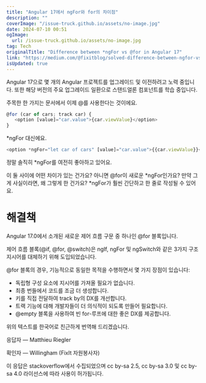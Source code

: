 ```yaml
---
title: "Angular 17에서 ngFor와 for의 차이점"
description: ""
coverImage: "/issue-truck.github.io/assets/no-image.jpg"
date: 2024-07-10 00:51
ogImage:
  url: /issue-truck.github.io/assets/no-image.jpg
tag: Tech
originalTitle: "Difference between *ngFor vs @for in Angular 17"
link: "https://medium.com/@fixitblog/solved-difference-between-ngfor-vs-for-in-angular-17-550e9ca4b199"
isUpdated: true
---
```


Angular 17으로 몇 개의 Angular 프로젝트를 업그레이드 및 이전하려고 노력 중입니다. 또한 해당 버전의 주요 업그레이드 일환으로 스탠드얼론 컴포넌트를 학습 중입니다.

주목한 한 가지는 문서에서 이제 @를 사용한다는 것이에요.

```js
@for (car of cars; track car) {
   <option [value]="car.value">{car.viewValue}</option>
}
```

\*ngFor 대신에요.

<div class="content-ad"></div>

```js
<option *ngFor="let car of cars" [value]="car.value">{{car.viewValue}}</option>
```

정말 솔직히 \*ngFor를 여전히 좋아하고 있어요.

이 둘 사이에 어떤 차이가 있는 건가요? 아니면 @for이 새로운 *ngFor인가요? 만약 그게 사실이라면, 왜 그렇게 한 건가요? *ngFor가 훨씬 간단하고 한 줄로 작성될 수 있어요.

# 해결책

<div class="content-ad"></div>

Angular 17.0에서 소개된 새로운 제어 흐름 구문 중 하나인 @for 블록입니다.

제어 흐름 블록(@if, @for, @switch)은 ngIf, ngFor 및 ngSwitch와 같은 3가지 구조 지시어를 대체하기 위해 도입되었습니다.

@for 블록의 경우, 기능적으로 동일한 목적을 수행하면서 몇 가지 장점이 있습니다:

- 독립형 구성 요소에 지시어를 가져올 필요가 없습니다.
- 최종 번들에서 코드를 조금 더 생성합니다.
- 키를 직접 전달하여 track by의 DX를 개선합니다.
- 트랙 기능에 대해 개발자들이 더 의식적이 되도록 만들어 필요합니다.
- @empty 블록을 사용하여 빈 for-루프에 대한 좋은 DX를 제공합니다.

<div class="content-ad"></div>

위의 텍스트를 한국어로 친근하게 번역해 드리겠습니다.

응답자 — Matthieu Riegler

확인자 — Willingham (FixIt 자원봉사자)

이 응답은 stackoverflow에서 수집되었으며 cc by-sa 2.5, cc by-sa 3.0 및 cc by-sa 4.0 라이선스에 따라 사용이 허가됩니다.
